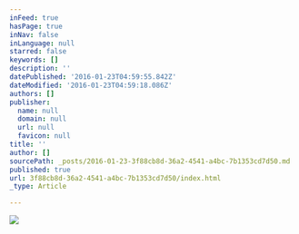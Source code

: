 ```yaml
---
inFeed: true
hasPage: true
inNav: false
inLanguage: null
starred: false
keywords: []
description: ''
datePublished: '2016-01-23T04:59:55.842Z'
dateModified: '2016-01-23T04:59:18.086Z'
authors: []
publisher:
  name: null
  domain: null
  url: null
  favicon: null
title: ''
author: []
sourcePath: _posts/2016-01-23-3f88cb8d-36a2-4541-a4bc-7b1353cd7d50.md
published: true
url: 3f88cb8d-36a2-4541-a4bc-7b1353cd7d50/index.html
_type: Article

---
```

![](https://the-grid-user-content.s3-us-west-2.amazonaws.com/df0b7f52-941a-4564-ba58-b59cad11010f.jpg)